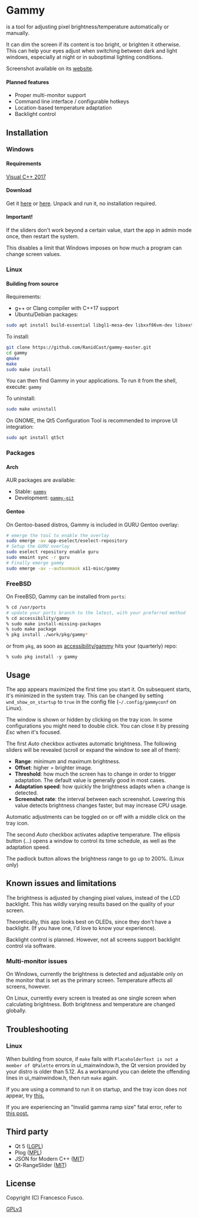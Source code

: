 # Gammy
is a tool for adjusting pixel brightness/temperature automatically or manually.

It can dim the screen if its content is too bright, or brighten it otherwise. This can help your eyes adjust when switching between dark and light windows, especially at night or in suboptimal lighting conditions.

Screenshot available on its [website](https://getgammy.com).
#### Planned features

- Proper multi-monitor support
- Command line interface / configurable hotkeys
- Location-based temperature adaptation
- Backlight control
## Installation

### Windows
#### Requirements
[Visual C++ 2017](https://aka.ms/vs/16/release/vc_redist.x64.exe)

#### Download
Get it [here](https://github.com/Fushko/gammy/releases) or [here](https://getgammy.com/downloads.html).
Unpack and run it, no installation required.

#### Important!
If the sliders don't work beyond a certain value, start the app in admin mode once, then restart the system.

This disables a limit that Windows imposes on how much a program can change screen values.

### Linux
#### Building from source
Requirements:
- g++ or Clang compiler with C++17 support
- Ubuntu/Debian packages:
```sh
sudo apt install build-essential libgl1-mesa-dev libxxf86vm-dev libxext-dev qtbase5-dev qtchooser qt5-qmake qtbase5-dev-tools
```
To install:
```sh
git clone https://github.com/RanidCast/gammy-master.git
cd gammy
qmake
make
sudo make install
```
You can then find Gammy in your applications.
To run it from the shell, execute: `gammy`

To uninstall:
```sh
sudo make uninstall
```
On GNOME, the Qt5 Configuration Tool is recommended to improve UI integration:
```sh
sudo apt install qt5ct
```

### Packages

#### Arch
AUR packages are available:
- Stable: [`gammy`](https://aur.archlinux.org/packages/gammy/)
- Development: [`gammy-git`](https://aur.archlinux.org/packages/gammy-git/)

#### Gentoo

On Gentoo-based distros, Gammy is included in GURU Gentoo overlay:
```bash
# emerge the tool to enable the overlay
sudo emerge -av app-eselect/eselect-repository
# Setup the GURU overlay
sudo eselect repository enable guru
sudo emaint sync -r guru
# Finally emerge gammy
sudo emerge -av --autounmask x11-misc/gammy
```

### FreeBSD
On FreeBSD, Gammy can be installed from `ports`:

```sh
% cd /usr/ports
# update your ports branch to the latest, with your preferred method
% cd accessibility/gammy
% sudo make install-missing-packages
% sudo make package
% pkg install ./work/pkg/gammy*
```

or from `pkg`, as soon as [accessibility/gammy](https://www.freshports.org/accessibility/gammy) hits your (quarterly) repo:

```
% sudo pkg install -y gammy
```

## Usage
The app appears maximized the first time you start it. On subsequent starts, it's minimized in the system tray. This can be changed by setting `wnd_show_on_startup` to `true` in the config file (`~/.config/gammyconf` on Linux).

The window is shown or hidden by clicking on the tray icon. In some configurations you might need to double click. You can close it by pressing *Esc* when it's focused.

The first *Auto* checkbox activates automatic brightness. The following sliders will be revealed (scroll or expand the window to see all of them):
- **Range**: minimum and maximum brightness.
- **Offset**: higher = brighter image.
- **Threshold**: how much the screen has to change in order to trigger adaptation. The default value is generally good in most cases.
- **Adaptation speed**: how quickly the brightness adapts when a change is detected.
- **Screenshot rate**: the interval between each screenshot. Lowering this value detects brightness changes faster, but may increase CPU usage.

Automatic adjustments can be toggled on or off with a middle click on the tray icon.

The second *Auto* checkbox activates adaptive temperature. The ellipsis button (...) opens a window to control its time schedule, as well as the adaptation speed.

The padlock button allows the brightness range to go up to 200%. (Linux only)


## Known issues and limitations
The brightness is adjusted by changing pixel values, instead of the LCD backlight. This has wildly varying results based on the quality of your screen.

Theoretically, this app looks best on OLEDs, since they don't have a backlight. (If you have one, I'd love to know your experience).

Backlight control is planned. However, not all screens support backlight control via software.

### Multi-monitor issues
On Windows, currently the brightness is detected and adjustable only on the monitor that is set as the primary screen. Temperature affects all screens, however.

On Linux, currently every screen is treated as one single screen when calculating brightness. Both brightness and temperature are changed globally.

## Troubleshooting
### Linux
When building from source, if `make` fails with ```PlaceholderText is not a member of QPalette``` errors in ui_mainwindow.h, the Qt version provided by your distro is older than 5.12. As a workaround you can delete the offending lines in ui_mainwindow.h, then run `make` again.

If you are using a command to run it on startup, and the tray icon does not appear, try [this.](https://github.com/Fushko/gammy/issues/57#issuecomment-751358770)

If you are experiencing an "Invalid gamma ramp size" fatal error, refer to [this post.](https://github.com/Fushko/gammy/issues/20#issuecomment-584473270)

## Third party
- Qt 5 ([LGPL](https://doc.qt.io/qt-5/lgpl.html))
- Plog ([MPL](https://github.com/SergiusTheBest/plog/blob/master/LICENSE))
- JSON for Modern C++ ([MIT](https://github.com/nlohmann/json/blob/develop/LICENSE.MIT))
- Qt-RangeSlider ([MIT](https://github.com/ThisIsClark/Qt-RangeSlider/blob/master/LICENSE))

## License
Copyright (C) Francesco Fusco.

[GPLv3](https://github.com/Fushko/gammy/blob/master/LICENSE)

